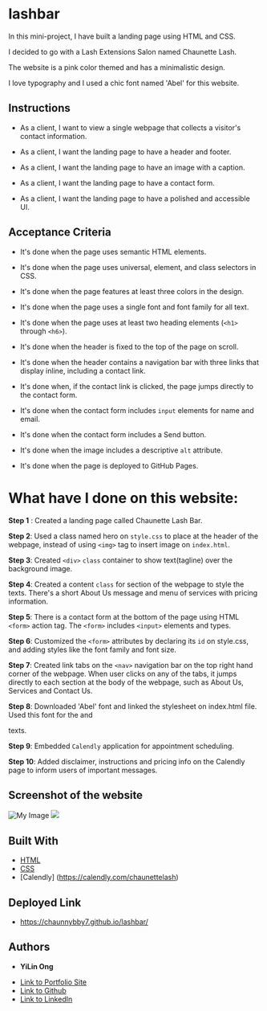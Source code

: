 # lashbar

In this mini-project, I have built a landing page using HTML and CSS. 

I decided to go with a Lash Extensions Salon named Chaunette Lash.

The website is a pink color themed and has a minimalistic design. 

I love typography and I used a chic font named 'Abel' for this website. 

## Instructions

* As a client, I want to view a single webpage that collects a visitor's contact information.

* As a client, I want the landing page to have a header and footer.

* As a client, I want the landing page to have an image with a caption.

* As a client, I want the landing page to have a contact form.

* As a client, I want the landing page to have a polished and accessible UI.

## Acceptance Criteria

* It's done when the page uses semantic HTML elements.

* It's done when the page uses universal, element, and class selectors in CSS.

* It's done when the page features at least three colors in the design.

* It's done when the page uses a single font and font family for all text.

* It's done when the page uses at least two heading elements (`<h1>` through `<h6>`).

* It's done when the header is fixed to the top of the page on scroll.

* It's done when the header contains a navigation bar with three links that display inline, including a contact link.

* It's done when, if the contact link is clicked, the page jumps directly to the contact form.

* It's done when the contact form includes `input` elements for name and email.

* It's done when the contact form includes a Send button.

* It's done when the image includes a descriptive `alt` attribute.

* It's done when the page is deployed to GitHub Pages.

# What have I done on this website:

**Step 1** : Created a landing page called Chaunette Lash Bar. 

**Step 2**: Used a class named hero on `style.css` to place <background-image> at the header of the webpage, instead of using `<img>` tag to insert image on `index.html`. 

**Step 3**: Created `<div>` `class` container to show text(tagline) over the background image. 

**Step 4**: Created a content `class` for <body> section of the webpage to style the texts.
There's a short About Us message and menu of services with pricing information. 

**Step 5**: There is a contact form at the bottom of the page using HTML `<form>` action tag. The `<form>` includes `<input>` elements and types. 

**Step 6**: Customized the `<form>` attributes by declaring its <element> `id` on style.css, and adding styles like the font family and font size. 

**Step 7**: Created link tabs on the `<nav>` navigation bar on the top right hand corner of the webpage.
When user clicks on any of the tabs, it jumps directly to each section at the body of the webpage, such as About Us, Services and Contact Us. 

**Step 8**: Downloaded 'Abel' font and linked the stylesheet on index.html file. Used this font for the <body> and <footer> texts.

**Step 9**: Embedded `Calendly` application for appointment scheduling. 

**Step 10**: Added disclaimer, instructions and pricing info on the Calendly page to inform users of important messages.


## Screenshot of the website 

![My Image](assets/images/lpage1.png)
![](https://media.giphy.com/media/Jx0VtPTx7g3vXpoG6p/giphy.gif)
## Built With

* [HTML](https://developer.mozilla.org/en-US/docs/Web/HTML)
* [CSS](https://developer.mozilla.org/en-US/docs/Web/CSS)
* [Calendly] (https://calendly.com/chaunettelash)

## Deployed Link

* https://chaunnybby7.github.io/lashbar/


## Authors

* **YiLin Ong** 

- [Link to Portfolio Site](https://github.com/chaunnybby7/lashbar)
- [Link to Github](https://github.com/chaunnybby7)
- [Link to LinkedIn](https://www.linkedin.com/in/chauntelleong)

